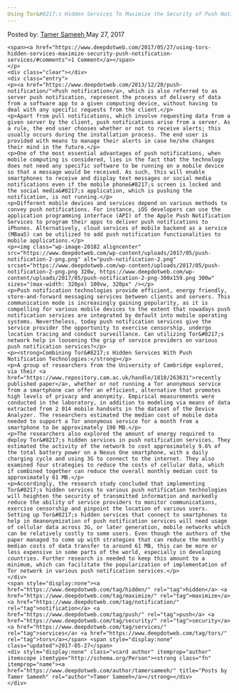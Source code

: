 ```yaml
---
Using Tor&#8217;s Hidden Services To Maximize the Security of Push Notification Services
---
```

<article class="post-listing post-20171 post type-post status-publish format-standard has-post-thumbnail hentry category-deepdot-news tag-hidden tag-maximize tag-notification tag-push tag-security tag-services tag-tors">
    <div class="post-inner">
    <p class="post-meta">
    <span>Posted by: <a href="https://www.deepdotweb.com/author/tamersameeh/" title="">Tamer Sameeh </a></span>
    <span>May 27, 2017</span>
    
    <span><a href="https://www.deepdotweb.com/2017/05/27/using-tors-hidden-services-maximize-security-push-notification-services/#comments">1 Comment</a></span>
    </p>
    <div class="clear"></div>
    <div class="entry">
    <p><a href="https://www.deepdotweb.com/2013/12/20/push-notification/">Push notification</a>, which is also referred to as server push notification, represent the process of delivery of data from a software app to a given computing device, without having to deal with any specific requests from the client.</p>
    <p>Apart from pull notifications, which involve requesting data from a given server by the client, push notifications arise from a server. As a rule, the end user chooses whether or not to receive alerts; this usually occurs during the installation process. The end user is provided with means to manage their alerts in case he/she changes their mind in the future.</p>
    <p>One of the most essential advantages of push notifications, when mobile computing is considered, lies in the fact that the technology does not need any specific software to be running on a mobile device so that a message would be received. As such, this will enable smartphones to receive and display text messages or social media notifications even if the mobile phone&#8217;s screen is locked and the social media&#8217;s application, which is pushing the notification, is not running.</p>
    <p>Different mobile devices and services depend on various methods to convey push notifications. For instance, iOS developers can use the application programming interface (API) of the Apple Push Notification Services to program their apps to deliver push notifications to iPhones. Alternatively, cloud services of mobile backend as a service (MBaaS) can be utilized to add push notification functionalities to mobile applications.</p>
    <p><img class="wp-image-20182 aligncenter" src="https://www.deepdotweb.com/wp-content/uploads/2017/05/push-notification-2-png.png" alt="push-notification-2.png" srcset="https://www.deepdotweb.com/wp-content/uploads/2017/05/push-notification-2-png.png 320w, https://www.deepdotweb.com/wp-content/uploads/2017/05/push-notification-2-png-300x159.png 300w" sizes="(max-width: 320px) 100vw, 320px" /></p>
    <p>Push notification technologies provide efficient, energy friendly, store-and-forward messaging services between clients and servers. This communication mode is increasingly gaining popularity, as it is compelling for various mobile devices to the extent that nowadays push notification services are integrated by default into mobile operating systems. Nevertheless, today push notification services give the service provider the opportunity to exercise censorship, undergo location tracing and conduct surveillance. Can utilizing Tor&#8217;s network help in loosening the grip of service providers on various push notification services?</p>
    <p><strong>Combining Tor&#8217;s Hidden Services With Push Notification Technologies:</strong></p>
    <p>A group of researchers from the University of Cambridge explored, via their <a href="https://www.repository.cam.ac.uk/handle/1810/263631">recently published paper</a>, whether or not running a Tor anonymous service from a smartphone can offer an efficient, alternative that promotes high levels of privacy and anonymity. Empirical measurements were conducted in the laboratory, in addition to modeling via means of data extracted from 2 014 mobile handsets in the dataset of the Device Analyzer. The researchers estimated the median cost of mobile data needed to support a Tor anonymous service for a month from a smartphone to be approximately 198 MB.</p>
    <p>The researchers also explored the amount of energy required to deploy Tor&#8217;s hidden services in push notification services. They estimated the activity of the network to cost approximately 9.6% of the total battery power on a Nexus One smartphone, with a daily charging cycle and using 3G to connect to the internet. They also examined four strategies to reduce the costs of cellular data, which if combined together can reduce the overall monthly median cost to approximately 61 MB.</p>
    <p>Accordingly, the research study concluded that implementing Tor&#8217;s hidden services to various push notification technologies will heighten the security of transmitted information and markedly reduce the ability of service providers to monitor communications, exercise censorship and pinpoint the location of various users. Setting up Tor&#8217;s hidden services that connect to smartphones to help in deanonymization of push notification services will need usage of cellular data across 3G, or later generation, mobile networks which can be relatively costly to some users. Even though the authors of the paper managed to come up with strategies that can reduce the monthly median costs of data transfer to around 61 MB, this can be more or less expensive in some parts of the world, especially in developing countries. Further research is needed to keep this amount to a minimum, which can facilitate the popularization of implementation of Tor network in various push notification services.</p>
    </div>
    <span style="display:none"><a href="https://www.deepdotweb.com/tag/hidden/" rel="tag">hidden</a> <a href="https://www.deepdotweb.com/tag/maximize/" rel="tag">maximize</a> <a href="https://www.deepdotweb.com/tag/notification/" rel="tag">notification</a> <a href="https://www.deepdotweb.com/tag/push/" rel="tag">push</a> <a href="https://www.deepdotweb.com/tag/security/" rel="tag">security</a> <a href="https://www.deepdotweb.com/tag/services/" rel="tag">services</a> <a href="https://www.deepdotweb.com/tag/tors/" rel="tag">tors</a></span> <span style="display:none" class="updated">2017-05-27</span>
    <div style="display:none" class="vcard author" itemprop="author" itemscope itemtype="http://schema.org/Person"><strong class="fn" itemprop="name"><a href="https://www.deepdotweb.com/author/tamersameeh/" title="Posts by Tamer Sameeh" rel="author">Tamer Sameeh</a></strong></div>
    </div>
</article>

